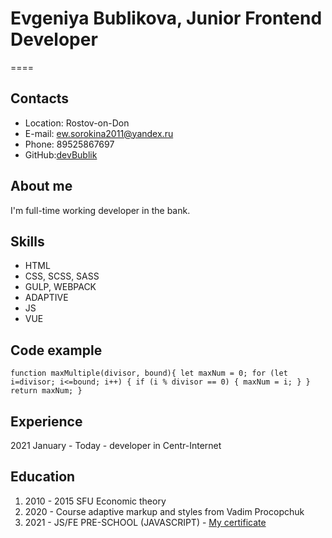 # Evgeniya Bublikova, Junior Frontend Developer

====

## Contacts

- Location: Rostov-on-Don
- E-mail: ew.sorokina2011@yandex.ru
- Phone: 89525867697
- GitHub:[devBublik](https://github.com/devBublik)

## About me

I'm full-time working developer in the bank.

## Skills

- HTML
- CSS, SCSS, SASS
- GULP, WEBPACK
- ADAPTIVE
- JS
- VUE

## Code example

`function maxMultiple(divisor, bound){ let maxNum = 0; for (let i=divisor; i<=bound; i++) { if (i % divisor == 0) { maxNum = i; } } return maxNum; }`

## Experience

2021 January - Today - developer in Centr-Internet

## Education

1. 2010 - 2015 SFU Economic theory
2. 2020 - Course adaptive markup and styles from Vadim Procopchuk
3. 2021 - JS/FE PRE-SCHOOL (JAVASCRIPT) - [My certificate](https://app.rs.school/certificate/zim4adi0)
